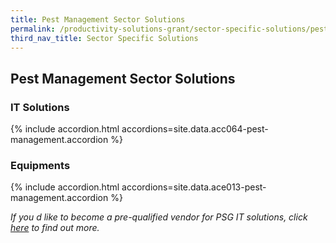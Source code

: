 ```yaml
---
title: Pest Management Sector Solutions
permalink: /productivity-solutions-grant/sector-specific-solutions/pest-management/
third_nav_title: Sector Specific Solutions
---
```


## Pest Management Sector Solutions

### IT Solutions

{% include accordion.html accordions=site.data.acc064-pest-management.accordion %}

### Equipments

{% include accordion.html accordions=site.data.ace013-pest-management.accordion %}

_If you d like to become a pre-qualified vendor for PSG IT solutions, click <a target='_blank' href='https://www.imda.gov.sg/icmvendors' >here</a> to find out more._